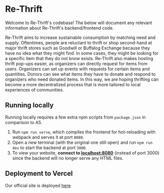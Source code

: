# Re-Thrift
Welcome to Re-Thrift's codebase! The below will document any relevant information about Re-Thrift's backend/frontend code. 

Re-Thrift aims to increase sustainable consumption by matching need and supply. Oftentimes, people are reluctant to thrift or shop second-hand at major thrift stores such as Goodwill or Buffalog Exchange because they have no idea what they might find. In some cases, they might be looking for a specific item that they do not know exists. Re-Thrift also makes hosting thrift pop-ups easier, as organizers can directly request for items from users. Organizers can set up events with requests for certain items and quantities. Donors can see what items they have to donate and respond to organizers who need donated items. In this way, we are hoping thrifting can become a more decentralized process that is more tailored to local experiences of communities. 

## Running locally

Running locally requires a few extra npm scripts from `package.json` in comparison to A5.
1. Run `npm run serve`, which compiles the frontend for hot-reloading with webpack and serves it at port `8080`.
2. Open a new terminal (with the original one still open) and run `npm run dev` to start the backend at port `3000`.
3. To view your website, **connect to [localhost:8080](http://localhost:8080)** (instead of port 3000) since the backend will no longer serve any HTML files.

## Deployment to Vercel

Our official site is deployed [here](https://re-thrift-dyld.vercel.app/#/)
